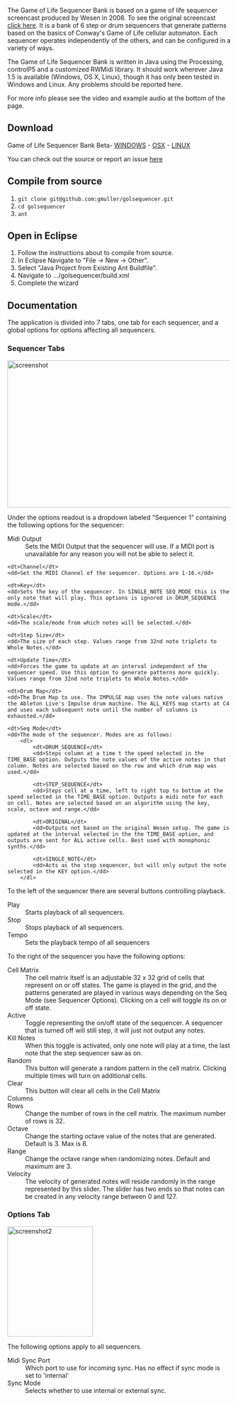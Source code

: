 The Game of Life Sequencer Bank is based on a game of life sequencer screencast produced by Wesen in 2008. To see the original screencast <a href="http://vimeo.com/1824904">click here</a>. It is a bank of 6 step or drum sequencers that generate patterns based on the basics of Conway's Game of Life cellular automaton. Each sequencer operates independently of the others, and can be configured in a variety of ways.

The Game of Life Sequencer Bank is written in Java using the Processing, controlP5 and a customized RWMidi library. It should work wherever Java 1.5 is available (Windows, OS X, Linux), though it has only been tested in Windows and Linux. Any problems should be reported here.

For more info please see the video and example audio at the bottom of the page.

## Download

Game of Life Sequencer Bank Beta- <a href="http://www.grantmuller.com/wp-content/uploads/golseqbank-beta-win.zip">WINDOWS</a> - <a href="http://www.grantmuller.com/wp-content/uploads/golseqbank-beta-osx.zip">OSX</a> - <a href="http://www.grantmuller.com/wp-content/uploads/golseqbank-beta-linux.zip">LINUX</a>

You can check out the source or report an issue <a href="https://github.com/gmuller/golsequencer/issues">here</a>

## Compile from source

1. `git clone git@github.com:gmuller/golsequencer.git`
2. `cd golsequencer`
3. `ant`

## Open in Eclipse

1. Follow the instructions about to compile from source.
2. In Eclipse Navigate to "File -> New -> Other".
3. Select "Java Project from Existing Ant Buildfile".
4. Navigate to .../golsequencer/build.xml
5. Complete the wizard

## Documentation

The application is divided into 7 tabs, one tab for each sequencer, and a global options for options affecting all sequencers.

### Sequencer Tabs

<img class="alignnone size-full wp-image-563" title="screenshot" src="http://www.grantmuller.com/wp-content/uploads/screenshot.gif" alt="screenshot" width="530" height="331" />

Under the options readout is a dropdown labeled "Sequencer 1" containing the following options for the sequencer:

<dl class="dl-horizontal">
    <dt>Midi Output</dt> 
    <dd>Sets the MIDI Output that the sequencer will use. If a MIDI port is unavailable for any reason you will not be able to select it.</dd>
    
    <dt>Channel</dt> 
    <dd>Set the MIDI Channel of the sequencer. Options are 1-16.</dd>
    
    <dt>Key</dt> 
    <dd>Sets the key of the sequencer. In SINGLE_NOTE SEQ_MODE this is the only note that will play. This options is ignored in DRUM_SEQUENCE mode.</dd>
    
    <dt>Scale</dt> 
    <dd>The scale/mode from which notes will be selected.</dd>
    
    <dt>Step Size</dt> 
    <dd>The size of each step. Values range from 32nd note triplets to Whole Notes.</dd>
    
    <dt>Update Time</dt> 
    <dd>Forces the game to update at an interval independent of the sequencer speed. Use this option to generate patterns more quickly. Values range from 32nd note triplets to Whole Notes.</dd>
    
    <dt>Drum Map</dt> 
    <dd>The Drum Map to use. The IMPULSE map uses the note values native the Ableton Live's Impulse drum machine. The ALL_KEYS map starts at C4 and uses each subsequent note until the number of columns is exhausted.</dd>
    
    <dt>Seq Mode</dt> 
    <dd>The mode of the sequencer. Modes are as follows:
    	<dl>
    		<dt>DRUM_SEQUENCE</dt> 
    		<dd>Steps column at a time t the speed selected in the TIME_BASE option. Outputs the note values of the active notes in that column. Notes are selected based on the row and which drum map was used.</dd>
    		
    		<dt>STEP_SEQUENCE</dt> 
    		<dd>Steps cell at a time, left to right top to bottom at the speed selected in the TIME_BASE option. Outputs a midi note for each on cell. Notes are selected based on an algorithm using the key, scale, octave and range.</dd>
    		
    		<dt>ORIGINAL</dt>
    		<dd>Outputs not based on the original Wesen setup. The game is updated at the interval selected in the the TIME_BASE option, and outputs are sent for ALL active cells. Best used with monophonic synths.</dd>
    		
    		<dt>SINGLE_NOTE</dt> 
    		<dd>Acts as the step sequencer, but will only output the note selected in the KEY option.</dd>
    	</dl>
</dl>

To the left of the sequencer there are several buttons controlling playback.

<dl>
<dt>Play</dt> 
<dd>Starts playback of all sequencers.</dd>
    
<dt>Stop</dt> 
<dd>Stops playback of all sequencers.</dd>
    
<dt>Tempo</dt> 
<dd>Sets the playback tempo of all sequencers</dd>
</dl>

To the right of the sequencer you have the following options:

<dl>
<dt>Cell Matrix</dt> 
<dd>The cell matrix itself is an adjustable 32 x 32 grid of cells that represent on or off states. The game is played in the grid, and the patterns generated are played in various ways depending on the Seq Mode (see Sequencer Options). Clicking on a cell will toggle its on or off state.</dd>
    
<dt>Active</dt>
<dd>Toggle representing the on/off state of the sequencer. A sequencer that is turned off will still step, it will just not output any notes.</dd>
    
<dt>Kill Notes</dt> 
<dd>When this toggle is activated, only one note will play at a time, the last note that the step sequencer saw as on.</dd>
    
<dt>Random</dt> 
<dd>This button will generate a random pattern in the cell matrix. Clicking multiple times will turn on additional cells.</dd>
    
<dt>Clear</dt>
<dd>This button will clear all cells in the Cell Matrix</dd>
    
<dt>Columns</dt>
<ddChange the number of columns in the cell matrix. The maximum number of columns is 32.</dd>
    
<dt>Rows</dt>
<dd>Change the number of rows in the cell matrix. The maximum number of rows is 32.</dd>
    
<dt>Octave</dt> 
<dd>Change the starting octave value of the notes that are generated. Default is 3. Max is 8.</dd>
    
<dt>Range</dt> 
<dd>Change the octave range when randomizing notes. Default and maximum are 3.</dd>

<dt>Velocity</dt> 
<dd>The velocity of generated notes will reside randomly in the range represented by this slider. The slider has two ends so that notes can be created in any velocity range between 0 and 127.</dd>
</dl>

### Options Tab

<img class="size-full wp-image-564 alignleft" title="screenshot2" src="http://www.grantmuller.com/wp-content/uploads/screenshot2.gif" alt="screenshot2" width="193" height="248" />

The following options apply to all sequencers.

<dl>
<dt>Midi Sync Port</dt> 
<dd>Which port to use for incoming sync. Has no effect if sync mode is set to 'internal'</dd>
    
<dt>Sync Mode</dt> 
<dd>Selects whether to use internal or external sync.</dd>
</dl>
